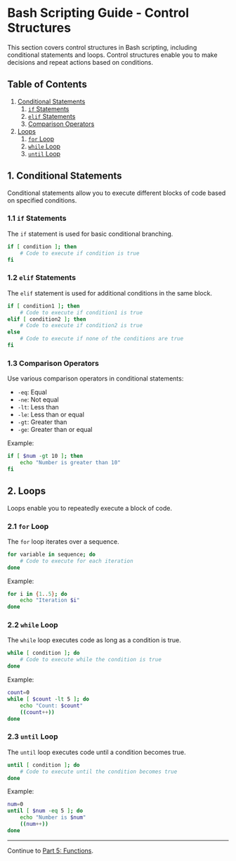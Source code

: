 # Bash Scripting Guide - Control Structures

This section covers control structures in Bash scripting, including conditional statements and loops. Control structures enable you to make decisions and repeat actions based on conditions.

## Table of Contents

1. [Conditional Statements](#1-conditional-statements)
   1. [`if` Statements](#11-if-statements)
   2. [`elif` Statements](#12-elif-statements)
   3. [Comparison Operators](#13-comparison-operators)
2. [Loops](#2-loops)
   1. [`for` Loop](#21-for-loop)
   2. [`while` Loop](#22-while-loop)
   3. [`until` Loop](#23-until-loop)

## 1. Conditional Statements

Conditional statements allow you to execute different blocks of code based on specified conditions.

### 1.1 `if` Statements

The `if` statement is used for basic conditional branching.

```bash
if [ condition ]; then
    # Code to execute if condition is true
fi
```

### 1.2 `elif` Statements

The `elif` statement is used for additional conditions in the same block.

```bash
if [ condition1 ]; then
    # Code to execute if condition1 is true
elif [ condition2 ]; then
    # Code to execute if condition2 is true
else
    # Code to execute if none of the conditions are true
fi
```

### 1.3 Comparison Operators

Use various comparison operators in conditional statements:

- `-eq`: Equal
- `-ne`: Not equal
- `-lt`: Less than
- `-le`: Less than or equal
- `-gt`: Greater than
- `-ge`: Greater than or equal

Example:

```bash
if [ $num -gt 10 ]; then
    echo "Number is greater than 10"
fi
```

## 2. Loops

Loops enable you to repeatedly execute a block of code.

### 2.1 `for` Loop

The `for` loop iterates over a sequence.

```bash
for variable in sequence; do
    # Code to execute for each iteration
done
```

Example:

```bash
for i in {1..5}; do
    echo "Iteration $i"
done
```

### 2.2 `while` Loop

The `while` loop executes code as long as a condition is true.

```bash
while [ condition ]; do
    # Code to execute while the condition is true
done
```

Example:

```bash
count=0
while [ $count -lt 5 ]; do
    echo "Count: $count"
    ((count++))
done
```

### 2.3 `until` Loop

The `until` loop executes code until a condition becomes true.

```bash
until [ condition ]; do
    # Code to execute until the condition becomes true
done
```

Example:

```bash
num=0
until [ $num -eq 5 ]; do
    echo "Number is $num"
    ((num++))
done
```

---
Continue to [Part 5: Functions](05.functions.md).
